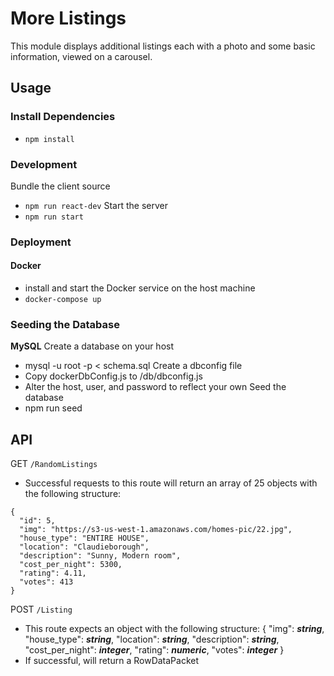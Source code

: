 # More Listings
This module displays additional listings each with a photo and
some basic information, viewed on a carousel.

## Usage

### Install Dependencies
- `npm install`

### Development
Bundle the client source
- `npm run react-dev`
Start the server
- `npm run start`

### Deployment
#### Docker
- install and start the Docker service on the host machine
- `docker-compose up`

### Seeding the Database
**MySQL**
Create a database on your host
- mysql -u root -p < schema.sql
Create a dbconfig file
- Copy dockerDbConfig.js to /db/dbconfig.js
- Alter the host, user, and password to reflect your own
Seed the database
- npm run seed

## API

GET `/RandomListings`
- Successful requests to this route will return an array of 25 objects 
with the following structure:
```
{
  "id": 5,
  "img": "https://s3-us-west-1.amazonaws.com/homes-pic/22.jpg",
  "house_type": "ENTIRE HOUSE",
  "location": "Claudieborough",
  "description": "Sunny, Modern room",
  "cost_per_night": 5300,
  "rating": 4.11,
  "votes": 413
}
```

POST `/Listing`
- This route expects an object with the following structure:
{
  "img": **_string_**,
  "house_type": **_string_**,
  "location": **_string_**,
  "description": **_string_**,
  "cost_per_night": **_integer_**,
  "rating": **_numeric_**,
  "votes": **_integer_**
}
- If successful, will return a RowDataPacket

